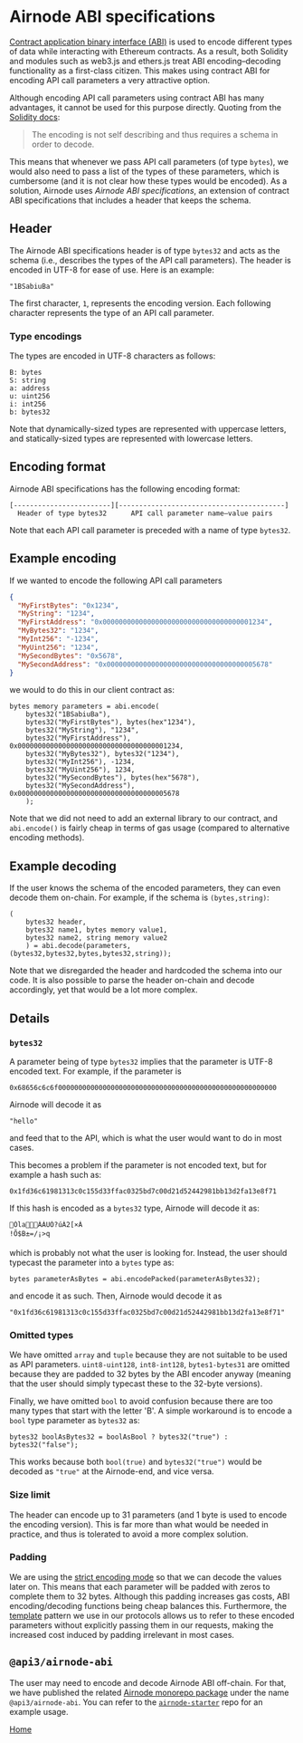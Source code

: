 # Airnode ABI specifications

[Contract application binary interface (ABI)](https://docs.soliditylang.org/en/v0.6.12/abi-spec.html) is used to encode different types of data while interacting with Ethereum contracts.
As a result, both Solidity and modules such as web3.js and ethers.js treat ABI encoding–decoding functionality as a first-class citizen.
This makes using contract ABI for encoding API call parameters a very attractive option.

Although encoding API call parameters using contract ABI has many advantages, it cannot be used for this purpose directly.
Quoting from the [Solidity docs](https://docs.soliditylang.org/en/v0.6.12/abi-spec.html):
>The encoding is not self describing and thus requires a schema in order to decode.

This means that whenever we pass API call parameters (of type `bytes`), we would also need to pass a list of the types of these parameters, which is cumbersome (and it is not clear how these types would be encoded).
As a solution, Airnode uses *Airnode ABI specifications*, an extension of contract ABI specifications that includes a header that keeps the schema.

## Header

The Airnode ABI specifications header is of type `bytes32` and acts as the schema (i.e., describes the types of the API call parameters).
The header is encoded in UTF-8 for ease of use.
Here is an example:
```
"1BSabiuBa"
```
The first character, `1`, represents the encoding version.
Each following character represents the type of an API call parameter.

### Type encodings

The types are encoded in UTF-8 characters as follows:
```
B: bytes
S: string
a: address
u: uint256
i: int256
b: bytes32
```
Note that dynamically-sized types are represented with uppercase letters, and statically-sized types are represented with lowercase letters.

## Encoding format

Airnode ABI specifications has the following encoding format:

```
[------------------------][-----------------------------------------]
  Header of type bytes32      API call parameter name–value pairs
```

Note that each API call parameter is preceded with a name of type `bytes32`.

## Example encoding

If we wanted to encode the following API call parameters
```json
{
  "MyFirstBytes": "0x1234",
  "MyString": "1234",
  "MyFirstAddress": "0x0000000000000000000000000000000000001234",
  "MyBytes32": "1234",
  "MyInt256": "-1234",
  "MyUint256": "1234",
  "MySecondBytes": "0x5678",
  "MySecondAddress": "0x0000000000000000000000000000000000005678"
}
```

we would to do this in our client contract as:
```solidity
bytes memory parameters = abi.encode(
    bytes32("1BSabiuBa"),
    bytes32("MyFirstBytes"), bytes(hex"1234"),
    bytes32("MyString"), "1234",
    bytes32("MyFirstAddress"), 0x0000000000000000000000000000000000001234,
    bytes32("MyBytes32"), bytes32("1234"),
    bytes32("MyInt256"), -1234,
    bytes32("MyUint256"), 1234,
    bytes32("MySecondBytes"), bytes(hex"5678"),
    bytes32("MySecondAddress"), 0x0000000000000000000000000000000000005678
    );
```

Note that we did not need to add an external library to our contract, and `abi.encode()` is fairly cheap in terms of gas usage (compared to alternative encoding methods).

## Example decoding

If the user knows the schema of the encoded parameters, they can even decode them on-chain.
For example, if the schema is `(bytes,string)`:
```solidity
(
    bytes32 header,
    bytes32 name1, bytes memory value1,
    bytes32 name2, string memory value2
    ) = abi.decode(parameters, (bytes32,bytes32,bytes,bytes32,string));
```
Note that we disregarded the header and hardcoded the schema into our code.
It is also possible to parse the header on-chain and decode accordingly, yet that would be a lot more complex.

## Details

### `bytes32`

A parameter being of type `bytes32` implies that the parameter is UTF-8 encoded text.
For example, if the parameter is
```
0x68656c6c6f000000000000000000000000000000000000000000000000000000
```
Airnode will decode it as
```
"hello"
```
and feed that to the API, which is what the user would want to do in most cases.

This becomes a problem if the parameter is not encoded text, but for example a hash such as:
```
0x1fd36c61981313c0c155d33ffac0325bd7c00d21d52442981bb13d2fa13e8f71
```
If this hash is encoded as a `bytes32` type, Airnode will decode it as:
```
ÓlaÀÁUÓ?úÀ2[×À
!Õ$B±=/¡>q
```
which is probably not what the user is looking for.
Instead, the user should typecast the parameter into a `bytes` type as:
```solidity
bytes parameterAsBytes = abi.encodePacked(parameterAsBytes32);
```
and encode it as such.
Then, Airnode would decode it as
```
"0x1fd36c61981313c0c155d33ffac0325bd7c00d21d52442981bb13d2fa13e8f71"
```

### Omitted types

We have omitted `array` and `tuple` because they are not suitable to be used as API parameters.
`uint8-uint128`, `int8-int128`, `bytes1-bytes31` are omitted because they are padded to 32 bytes by the ABI encoder anyway (meaning that the user should simply typecast these to the 32-byte versions).

Finally, we have omitted `bool` to avoid confusion because there are too many types that start with the letter 'B'.
A simple workaround is to encode a `bool` type parameter as `bytes32` as: 
```solidity
bytes32 boolAsBytes32 = boolAsBool ? bytes32("true") : bytes32("false");
```
This works because both `bool(true)` and `bytes32("true")` would be decoded as `"true"` at the Airnode-end, and vice versa.

### Size limit

The header can encode up to 31 parameters (and 1 byte is used to encode the encoding version).
This is far more than what would be needed in practice, and thus is tolerated to avoid a more complex solution.

### Padding

We are using the [strict encoding mode](https://docs.soliditylang.org/en/v0.6.12/abi-spec.html#strict-encoding-mode) so that we can decode the values later on.
This means that each parameter will be padded with zeros to complete them to 32 bytes.
Although this padding increases gas costs, ABI encoding/decoding functions being cheap balances this.
Furthermore, the [template](/request-response-protocol/template.md) pattern we use in our protocols allows us to refer to these encoded parameters without explicitly passing them in our requests, making the increased cost induced by padding irrelevant in most cases.

## `@api3/airnode-abi`

The user may need to encode and decode Airnode ABI off-chain.
For that, we have published the related [Airnode monorepo package](https://github.com/api3dao/airnode/tree/master/packages/airnode-abi) under the name `@api3/airnode-abi`.
You can refer to the [`airnode-starter`](https://github.com/api3dao/airnode-starter/blob/9ec0e62b9d5edccd2b711250055b6bdb0cc049ef/scripts/make-request.js#L25) repo for an example usage.

[Home](/README.md#airnode)
